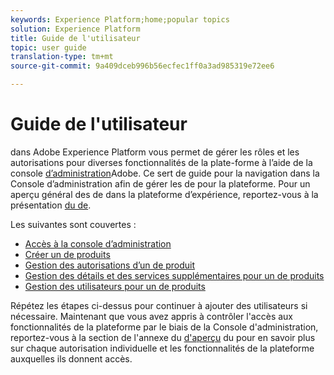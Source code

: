 ```yaml
---
keywords: Experience Platform;home;popular topics
solution: Experience Platform
title: Guide de l'utilisateur
topic: user guide
translation-type: tm+mt
source-git-commit: 9a409dceb996b56ecfec1ff0a3ad985319e72ee6

---
```



# Guide de l&#39;utilisateur

 dans Adobe Experience Platform vous permet de gérer les rôles et les autorisations pour diverses fonctionnalités de la plate-forme à l’aide de la console [d’administration](https://adminconsole.adobe.com)Adobe. Ce  sert de guide pour la navigation dans la Console d’administration afin de gérer les  de pour la plateforme. Pour un aperçu général des  de dans la plateforme d’expérience, reportez-vous à la présentation [du  de](./../home.md).

Les  suivantes sont couvertes :

- [Accès à la console d’administration](./browse.md)
- [Créer un de produits](./create-profile.md)
- [Gestion des autorisations d’un de produit](./permissions.md)
- [Gestion des détails et des services supplémentaires pour un de produits](./details-and-services.md)
- [Gestion des utilisateurs pour un de produits](./users.md)

Répétez les étapes ci-dessus pour continuer à ajouter des utilisateurs si nécessaire. Maintenant que vous avez appris à contrôler l&#39;accès aux fonctionnalités de la plateforme par le biais de la Console d&#39;administration, reportez-vous à la section de l&#39;annexe du [d&#39;aperçu](../home.md) du pour en savoir plus sur chaque autorisation individuelle et les fonctionnalités de la plateforme auxquelles ils donnent accès.